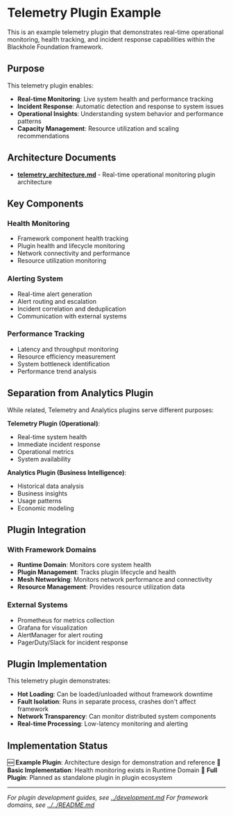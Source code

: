 # Telemetry Plugin Example

This is an example telemetry plugin that demonstrates real-time operational monitoring, health tracking, and incident response capabilities within the Blackhole Foundation framework.

## Purpose

This telemetry plugin enables:
- **Real-time Monitoring**: Live system health and performance tracking
- **Incident Response**: Automatic detection and response to system issues
- **Operational Insights**: Understanding system behavior and performance patterns
- **Capacity Management**: Resource utilization and scaling recommendations

## Architecture Documents

- **[telemetry_architecture.md](./telemetry_architecture.md)** - Real-time operational monitoring plugin architecture

## Key Components

### Health Monitoring
- Framework component health tracking
- Plugin health and lifecycle monitoring
- Network connectivity and performance
- Resource utilization monitoring

### Alerting System
- Real-time alert generation
- Alert routing and escalation
- Incident correlation and deduplication
- Communication with external systems

### Performance Tracking
- Latency and throughput monitoring
- Resource efficiency measurement
- System bottleneck identification
- Performance trend analysis

## Separation from Analytics Plugin

While related, Telemetry and Analytics plugins serve different purposes:

**Telemetry Plugin (Operational)**:
- Real-time system health
- Immediate incident response
- Operational metrics
- System availability

**Analytics Plugin (Business Intelligence)**:
- Historical data analysis
- Business insights
- Usage patterns
- Economic modeling

## Plugin Integration

### With Framework Domains
- **Runtime Domain**: Monitors core system health
- **Plugin Management**: Tracks plugin lifecycle and health
- **Mesh Networking**: Monitors network performance and connectivity
- **Resource Management**: Provides resource utilization data

### External Systems
- Prometheus for metrics collection
- Grafana for visualization
- AlertManager for alert routing
- PagerDuty/Slack for incident response

## Plugin Implementation

This telemetry plugin demonstrates:
- **Hot Loading**: Can be loaded/unloaded without framework downtime
- **Fault Isolation**: Runs in separate process, crashes don't affect framework
- **Network Transparency**: Can monitor distributed system components
- **Real-time Processing**: Low-latency monitoring and alerting

## Implementation Status

🆕 **Example Plugin**: Architecture design for demonstration and reference
🔄 **Basic Implementation**: Health monitoring exists in Runtime Domain
🔄 **Full Plugin**: Planned as standalone plugin in plugin ecosystem

---

*For plugin development guides, see [../development.md](../development.md)*
*For framework domains, see [../../README.md](../../README.md)*